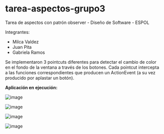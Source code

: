 # tarea-aspectos-grupo3
Tarea de aspectos con patrón observer - Diseño de Software - ESPOL

Integrantes:
* Milca Valdez
* Juan Pita
* Gabriela Ramos

Se implementaron 3 pointcuts diferentes para detectar el cambio de color en el fondo de la ventana a través de los botones.
Cada pointcut intercepta a las funciones correspondientes que producen un ActionEvent (a su vez producido por aplastar un botón).


**Aplicación en ejecución:**

![image](https://user-images.githubusercontent.com/34144827/121854624-07181680-ccb8-11eb-8c92-87d54d7d4e5a.png)

![image](https://user-images.githubusercontent.com/34144827/121855009-7b52ba00-ccb8-11eb-9ae4-99ca04b8b20a.png)

![image](https://user-images.githubusercontent.com/34144827/121855057-89a0d600-ccb8-11eb-9fc2-3c64a708c9e6.png)

![image](https://user-images.githubusercontent.com/34144827/121855079-91607a80-ccb8-11eb-94f6-3e736ba0f658.png)

